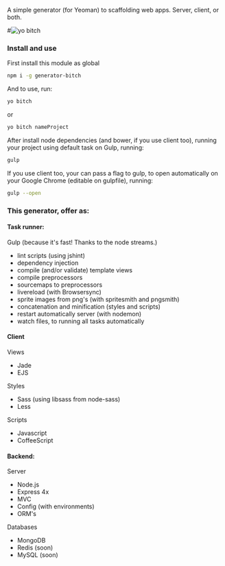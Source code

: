 A simple generator (for Yeoman) to scaffolding web apps. Server, client, or both.

#![yo bitch](https://s-media-cache-ak0.pinimg.com/736x/8e/92/49/8e92494fa649c20fea2cd27de1f4d254.jpg)

### Install and use
First install this module as global
```sh
npm i -g generator-bitch
```

And to use, run:
```sh
yo bitch
```
or
```sh
yo bitch nameProject
```

After install node dependencies (and bower, if you use client too), running your project using default task on Gulp, running:

```sh
gulp
```

If you use client too, your can pass a flag to gulp, to open automatically on your Google Chrome (editable on gulpfile), running:

```sh
gulp --open
```

### This generator, offer as:

#### Task runner:
Gulp (because it's fast! Thanks to the node streams.)
- lint scripts (using jshint)
- dependency injection
- compile (and/or validate) template views
- compile preprocessors
- sourcemaps to preprocessors
- livereload (with Browsersync)
- sprite images from png's (with spritesmith and pngsmith)
- concatenation and minification (styles and scripts)
- restart automatically server (with nodemon)
- watch files, to running all tasks automatically

#### Client

Views
- Jade
- EJS

Styles
  - Sass (using libsass from node-sass)
  - Less

Scripts
- Javascript
- CoffeeScript


<!-- Tools and frameworks:
- jQuery (2x)
- Angular.js
- Bootstrap
- Foundation -->


#### Backend:

Server
- Node.js
- Express 4x
- MVC
- Config (with environments)
- ORM's

Databases
- MongoDB
- Redis (soon)
- MySQL (soon)

